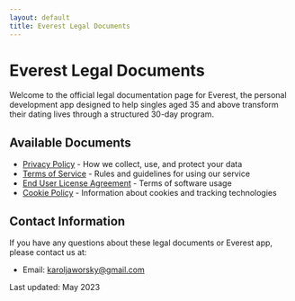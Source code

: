 ```yaml
---
layout: default
title: Everest Legal Documents
---
```


# Everest Legal Documents

Welcome to the official legal documentation page for Everest, the personal development app designed to help singles aged 35 and above transform their dating lives through a structured 30-day program.

## Available Documents

- [Privacy Policy](privacy-policy.html) - How we collect, use, and protect your data
- [Terms of Service](terms-of-service.html) - Rules and guidelines for using our service
- [End User License Agreement]([eula.html](https://www.apple.com/legal/internet-services/itunes/dev/stdeula/)) - Terms of software usage
- [Cookie Policy](cookie-policy.html) - Information about cookies and tracking technologies

## Contact Information

If you have any questions about these legal documents or Everest app, please contact us at:

- Email: karoljaworsky@gmail.com

Last updated: May 2023 
